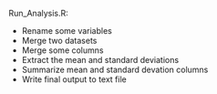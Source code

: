 Run_Analysis.R:
  - Rename some variables
  - Merge two datasets
  - Merge some columns
  - Extract the mean and standard deviations
  - Summarize mean and standard devation columns
  - Write final output to text file

